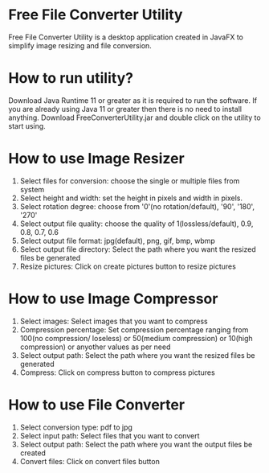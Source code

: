 # Free File Converter Utility
Free File Converter Utility is a desktop application created in JavaFX to simplify image resizing and file conversion.

# How to run utility?
Download Java Runtime 11 or greater as it is required to run the software. If you are already using Java 11 or greater then there is no need to install anything.
Download FreeConverterUtility.jar and double click on the utility to start using.

# How to use Image Resizer
1) Select files for conversion: choose the single or multiple files from system
2) Select height and width: set the height in pixels and width in pixels.
3) Select rotation degree: choose from '0'(no rotation/default), '90', '180', '270'
4) Select output file quality: choose the quality of 1(lossless/default), 0.9, 0.8, 0.7, 0.6
5) Select output file format: jpg(default), png, gif, bmp, wbmp
6) Select output file directory: Select the path where you want the resized files be generated
7) Resize pictures: Click on create pictures button to resize pictures

# How to use Image Compressor
1) Select images: Select images that you want to compress
2) Compression percentage: Set compression percentage ranging from 100(no compression/ loseless) or 50(medium compression) or 10(high compression) or anyother values as per need
3) Select output path: Select the path where you want the resized files be generated
4) Compress: Click on compress button to compress pictures

# How to use File Converter
1) Select conversion type: pdf to jpg
2) Select input path: Select files that you want to convert
3) Select output path: Select the path where you want the output files be created
4) Convert files: Click on convert files button
